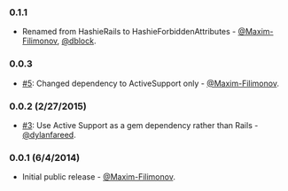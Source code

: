 ### 0.1.1

* Renamed from HashieRails to HashieForbiddenAttributes - [@Maxim-Filimonov](https://github.com/Maxim-Filimonov), [@dblock](https://github.com/dblock).

### 0.0.3

* [#5](https://github.com/Maxim-Filimonov/hashie_rails/pull/5): Changed dependency to ActiveSupport only - [@Maxim-Filimonov](https://github.com/Maxim-Filimonov).

### 0.0.2 (2/27/2015)

* [#3](https://github.com/Maxim-Filimonov/hashie_rails/pull/3): Use Active Support as a gem dependency rather than Rails - [@dylanfareed](https://github.com/dylanfareed).

### 0.0.1 (6/4/2014)

* Initial public release - [@Maxim-Filimonov](https://github.com/Maxim-Filimonov).
